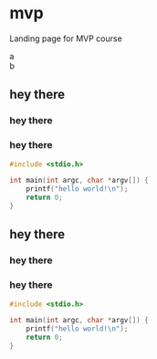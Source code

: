 <script src="https://cdn.jsdelivr.net/npm/@tailwindcss/browser@4"></script>
<link rel="stylesheet" href="https://unpkg.com/@tailwindcss/typography@0.2.x/dist/typography.min.css">

# mvp
Landing page for MVP course

<div class="flex bg-red-100 prose">
<div class="flex-1">a </div>
<div class="flex-1">b </div>
<div class="flex-1">

## hey there
### hey there
### hey there

```c
#include <stdio.h>

int main(int argc, char *argv[]) {
    printf("hello world!\n");
    return 0;
}
```

</div>
</div>


<div class="flex bg-cyan-100 prose">

## hey there
### hey there
### hey there

```c
#include <stdio.h>

int main(int argc, char *argv[]) {
    printf("hello world!\n");
    return 0;
}
```

